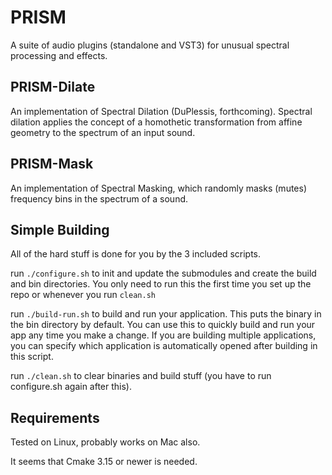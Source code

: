 # PRISM

A suite of audio plugins (standalone and VST3) for unusual spectral processing and effects.

## PRISM-Dilate

An implementation of Spectral Dilation (DuPlessis, forthcoming). Spectral dilation applies the concept of a homothetic transformation from affine geometry to the spectrum of an input sound.

## PRISM-Mask

An implementation of Spectral Masking, which randomly masks (mutes) frequency bins in the spectrum of a sound.

## Simple Building

All of the hard stuff is done for you by the 3 included scripts.

run `./configure.sh` to init and update the submodules and create the build and bin directories. You only need to run this the first time you set up the repo or whenever you run `clean.sh`

run `./build-run.sh` to build and run your application. This puts the binary in the bin directory by default. You can use this to quickly build and run your app any time you make a change. If you are building multiple applications, you can specify which application is automatically opened after building in this script.

run `./clean.sh` to clear binaries and build stuff (you have to run configure.sh again after this).

## Requirements

Tested on Linux, probably works on Mac also.

It seems that Cmake 3.15 or newer is needed.
